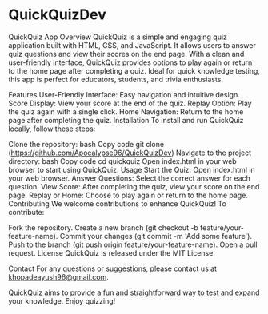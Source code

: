 # QuickQuizDev
QuickQuiz App
Overview
QuickQuiz is a simple and engaging quiz application built with HTML, CSS, and JavaScript. It allows users to answer quiz questions and view their scores on the end page. With a clean and user-friendly interface, QuickQuiz provides options to play again or return to the home page after completing a quiz. Ideal for quick knowledge testing, this app is perfect for educators, students, and trivia enthusiasts.

Features
User-Friendly Interface: Easy navigation and intuitive design.
Score Display: View your score at the end of the quiz.
Replay Option: Play the quiz again with a single click.
Home Navigation: Return to the home page after completing the quiz.
Installation
To install and run QuickQuiz locally, follow these steps:

Clone the repository:
bash
Copy code
git clone (https://github.com/Apocalypse96/QuickQuizDev)
Navigate to the project directory:
bash
Copy code
cd quickquiz
Open index.html in your web browser to start using QuickQuiz.
Usage
Start the Quiz: Open index.html in your web browser.
Answer Questions: Select the correct answer for each question.
View Score: After completing the quiz, view your score on the end page.
Replay or Home: Choose to play again or return to the home page.
Contributing
We welcome contributions to enhance QuickQuiz! To contribute:

Fork the repository.
Create a new branch (git checkout -b feature/your-feature-name).
Commit your changes (git commit -m 'Add some feature').
Push to the branch (git push origin feature/your-feature-name).
Open a pull request.
License
QuickQuiz is released under the MIT License.

Contact
For any questions or suggestions, please contact us at khopadeayush96@gmail.com.

QuickQuiz aims to provide a fun and straightforward way to test and expand your knowledge. Enjoy quizzing!
